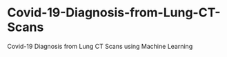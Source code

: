 # Covid-19-Diagnosis-from-Lung-CT-Scans
Covid-19 Diagnosis from Lung CT Scans using Machine Learning
